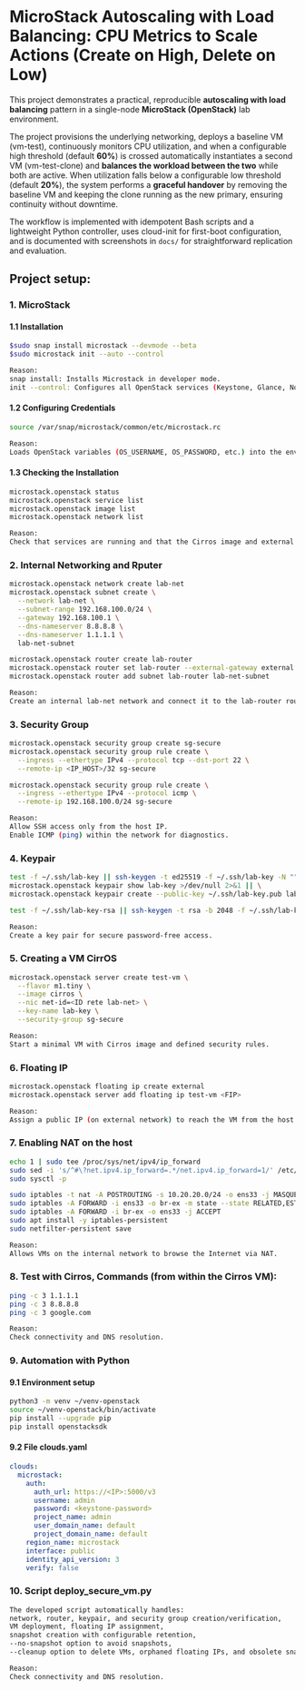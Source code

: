 # MicroStack Autoscaling with Load Balancing: CPU Metrics to Scale Actions (Create on High, Delete on Low)
This project demonstrates a practical, reproducible **autoscaling with load balancing** pattern in a single-node **MicroStack (OpenStack)** lab environment.

The project provisions the underlying networking, deploys a baseline VM (vm-test), continuously monitors CPU utilization, and when a configurable high threshold (default **60%**) is crossed automatically instantiates a second VM (vm-test-clone) and **balances the workload between the two** while both are active. When utilization falls below a configurable low threshold (default **20%**), the system performs a **graceful handover** by removing the baseline VM and keeping the clone running as the new primary, ensuring continuity without downtime.

The workflow is implemented with idempotent Bash scripts and a lightweight Python controller, uses cloud-init for first-boot configuration, and is documented with screenshots in `docs/` for straightforward replication and evaluation.

## Project setup:
### 1. MicroStack
#### 1.1 Installation
``` bash
$sudo snap install microstack --devmode --beta
$sudo microstack init --auto --control

Reason:
snap install: Installs Microstack in developer mode.
init --control: Configures all OpenStack services (Keystone, Glance, Nova, Neutron) in all-in-one mode.

```
#### 1.2 Configuring Credentials
``` bash
source /var/snap/microstack/common/etc/microstack.rc

Reason:
Loads OpenStack variables (OS_USERNAME, OS_PASSWORD, etc.) into the environment to use microstack.openstack commands.
```
#### 1.3 Checking the Installation
``` bash
microstack.openstack status
microstack.openstack service list
microstack.openstack image list
microstack.openstack network list

Reason:
Check that services are running and that the Cirros image and external network are available.
```

### 2. Internal Networking and Rputer
``` bash
microstack.openstack network create lab-net
microstack.openstack subnet create \
  --network lab-net \
  --subnet-range 192.168.100.0/24 \
  --gateway 192.168.100.1 \
  --dns-nameserver 8.8.8.8 \
  --dns-nameserver 1.1.1.1 \
  lab-net-subnet

microstack.openstack router create lab-router
microstack.openstack router set lab-router --external-gateway external
microstack.openstack router add subnet lab-router lab-net-subnet

Reason:
Create an internal lab-net network and connect it to the lab-router router, which allows access to the Internet via the external network.
```

### 3. Security Group
``` bash
microstack.openstack security group create sg-secure
microstack.openstack security group rule create \
  --ingress --ethertype IPv4 --protocol tcp --dst-port 22 \
  --remote-ip <IP_HOST>/32 sg-secure

microstack.openstack security group rule create \
  --ingress --ethertype IPv4 --protocol icmp \
  --remote-ip 192.168.100.0/24 sg-secure

Reason:
Allow SSH access only from the host IP.
Enable ICMP (ping) within the network for diagnostics.
```

### 4. Keypair
``` bash
test -f ~/.ssh/lab-key || ssh-keygen -t ed25519 -f ~/.ssh/lab-key -N ""
microstack.openstack keypair show lab-key >/dev/null 2>&1 || \
microstack.openstack keypair create --public-key ~/.ssh/lab-key.pub lab-key

test -f ~/.ssh/lab-key-rsa || ssh-keygen -t rsa -b 2048 -f ~/.ssh/lab-key-rsa -N ""

Reason:
Create a key pair for secure password-free access.
```

### 5. Creating a VM CirrOS
``` bash
microstack.openstack server create test-vm \
  --flavor m1.tiny \
  --image cirros \
  --nic net-id=<ID rete lab-net> \
  --key-name lab-key \
  --security-group sg-secure

Reason:
Start a minimal VM with Cirros image and defined security rules.
```

### 6. Floating IP
``` bash
microstack.openstack floating ip create external
microstack.openstack server add floating ip test-vm <FIP>

Reason:
Assign a public IP (on external network) to reach the VM from the host.
```

### 7. Enabling NAT on the host
``` bash
echo 1 | sudo tee /proc/sys/net/ipv4/ip_forward
sudo sed -i 's/^#\?net.ipv4.ip_forward=.*/net.ipv4.ip_forward=1/' /etc/sysctl.conf
sudo sysctl -p

sudo iptables -t nat -A POSTROUTING -s 10.20.20.0/24 -o ens33 -j MASQUERADE
sudo iptables -A FORWARD -i ens33 -o br-ex -m state --state RELATED,ESTABLISHED -j ACCEPT
sudo iptables -A FORWARD -i br-ex -o ens33 -j ACCEPT
sudo apt install -y iptables-persistent
sudo netfilter-persistent save

Reason:
Allows VMs on the internal network to browse the Internet via NAT.
```

### 8. Test with Cirros, Commands (from within the Cirros VM):
``` bash
ping -c 3 1.1.1.1
ping -c 3 8.8.8.8
ping -c 3 google.com

Reason:
Check connectivity and DNS resolution.
```

### 9. Automation with Python
#### 9.1 Environment setup
``` bash
python3 -m venv ~/venv-openstack
source ~/venv-openstack/bin/activate
pip install --upgrade pip
pip install openstacksdk
```

#### 9.2 File clouds.yaml
``` yaml
clouds:
  microstack:
    auth:
      auth_url: https://<IP>:5000/v3
      username: admin
      password: <keystone-password>
      project_name: admin
      user_domain_name: default
      project_domain_name: default
    region_name: microstack
    interface: public
    identity_api_version: 3
    verify: false
```

### 10. Script deploy_secure_vm.py
``` bash
The developed script automatically handles:
network, router, keypair, and security group creation/verification,
VM deployment, floating IP assignment,
snapshot creation with configurable retention,
--no-snapshot option to avoid snapshots,
--cleanup option to delete VMs, orphaned floating IPs, and obsolete snapshots.

Reason:
Check connectivity and DNS resolution.
```










